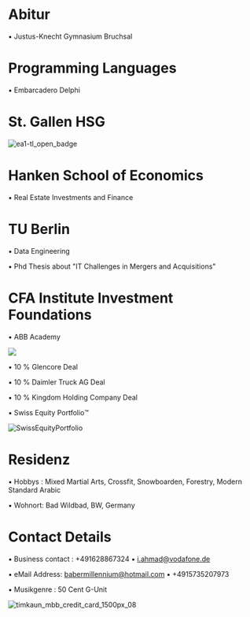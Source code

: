 # Abitur

▪︎ Justus-Knecht Gymnasium Bruchsal

# Programming Languages 

▪︎ Embarcadero Delphi 

# St. Gallen HSG 

![ea1-tl_open_badge](https://user-images.githubusercontent.com/95079463/151658291-bc2de3cf-efd4-4f38-bf4a-dde187391570.png)

#  Hanken School of Economics 

▪︎ Real Estate Investments and Finance 

# TU Berlin

▪︎ Data Engineering

▪︎ Phd Thesis about "IT Challenges in Mergers and Acquisitions"

#  CFA Institute Investment Foundations 

▪︎ ABB Academy 

<img src="https://user-images.githubusercontent.com/95079463/151157248-4fa7d6fe-7dc8-4cd3-a9e1-3263252d3028.png">

▪︎ 10 % Glencore Deal

▪︎ 10 % Daimler Truck AG Deal

▪︎ 10 % Kingdom Holding Company Deal 

▪︎ Swiss Equity Portfolio™️ 

![SwissEquityPortfolio](https://user-images.githubusercontent.com/95079463/155975695-08a814a8-f54d-4795-b676-99df8b991601.png)

# Residenz 

▪︎ Hobbys : Mixed Martial Arts, Crossfit, Snowboarden, Forestry, Modern Standard Arabic

▪︎ Wohnort: Bad Wildbad, BW, Germany

# Contact Details 

▪︎ Business contact : +491628867324 ▪︎ i.ahmad@vodafone.de 

▪︎ eMail Address: babermillennium@hotmail.com ▪︎ +4915735207973

▪︎ Musikgenre : 50 Cent G-Unit

![timkaun_mbb_credit_card_1500px_08](https://user-images.githubusercontent.com/95079463/155937176-0a48cc47-b1d0-4d14-a3de-1cacb4abf6e6.jpg)





